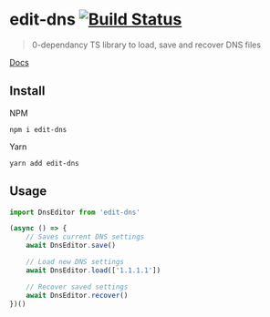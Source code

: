 # edit-dns [![Build Status](https://travis-ci.com/jafri/edit-dns.svg?branch=master)](https://travis-ci.com/jafri/edit-dns)

> 0-dependancy TS library to load, save and recover DNS files

[Docs](https://jafri.github.io/edit-dns/)

## Install
NPM
```
npm i edit-dns
```

Yarn
```
yarn add edit-dns
```

## Usage

```js
import DnsEditor from 'edit-dns'

(async () => {
    // Saves current DNS settings
    await DnsEditor.save()

    // Load new DNS settings
    await DnsEditor.load(['1.1.1.1'])

    // Recover saved settings
    await DnsEditor.recover()
})()
```
